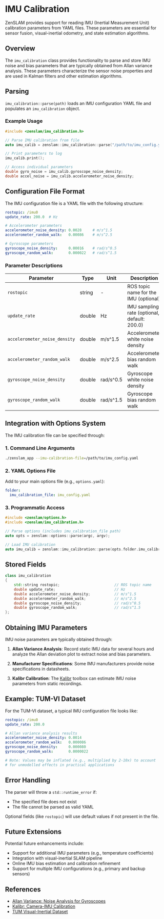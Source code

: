 # IMU Calibration

ZenSLAM provides support for reading IMU (Inertial Measurement Unit) calibration parameters from YAML files. These parameters are essential for sensor fusion, visual-inertial odometry, and state estimation algorithms.

## Overview

The `imu_calibration` class provides functionality to parse and store IMU noise and bias parameters that are typically obtained from Allan variance analysis. These parameters characterize the sensor noise properties and are used in Kalman filters and other estimation algorithms.

## Parsing

`imu_calibration::parse(path)` loads an IMU configuration YAML file and populates an `imu_calibration` object.

### Example Usage

```cpp
#include <zenslam/imu_calibration.h>

// Parse IMU calibration from file
auto imu_calib = zenslam::imu_calibration::parse("/path/to/imu_config.yaml");

// Print parameters to log
imu_calib.print();

// Access individual parameters
double gyro_noise = imu_calib.gyroscope_noise_density;
double accel_noise = imu_calib.accelerometer_noise_density;
```

## Configuration File Format

The IMU configuration file is a YAML file with the following structure:

```yaml
rostopic: /imu0
update_rate: 200.0  # Hz

# Accelerometer parameters
accelerometer_noise_density: 0.0028     # m/s^1.5
accelerometer_random_walk:   0.00086    # m/s^2.5

# Gyroscope parameters
gyroscope_noise_density:     0.00016    # rad/s^0.5
gyroscope_random_walk:       0.000022   # rad/s^1.5
```

### Parameter Descriptions

| Parameter | Type | Unit | Description |
|-----------|------|------|-------------|
| `rostopic` | string | - | ROS topic name for the IMU (optional) |
| `update_rate` | double | Hz | IMU sampling rate (optional, default: 200.0) |
| `accelerometer_noise_density` | double | m/s^1.5 | Accelerometer white noise density |
| `accelerometer_random_walk` | double | m/s^2.5 | Accelerometer bias random walk |
| `gyroscope_noise_density` | double | rad/s^0.5 | Gyroscope white noise density |
| `gyroscope_random_walk` | double | rad/s^1.5 | Gyroscope bias random walk |

## Integration with Options System

The IMU calibration file can be specified through:

### 1. Command Line Arguments

```bash
./zenslam_app --imu-calibration-file=/path/to/imu_config.yaml
```

### 2. YAML Options File

Add to your main options file (e.g., `options.yaml`):

```yaml
folder:
  imu_calibration_file: imu_config.yaml
```

### 3. Programmatic Access

```cpp
#include <zenslam/options.h>
#include <zenslam/imu_calibration.h>

// Parse options (includes imu_calibration_file path)
auto opts = zenslam::options::parse(argc, argv);

// Load IMU calibration
auto imu_calib = zenslam::imu_calibration::parse(opts.folder.imu_calibration_file);
```

## Stored Fields

```cpp
class imu_calibration
{
    std::string rostopic;                         // ROS topic name
    double update_rate;                           // Hz
    double accelerometer_noise_density;           // m/s^1.5
    double accelerometer_random_walk;             // m/s^2.5
    double gyroscope_noise_density;               // rad/s^0.5
    double gyroscope_random_walk;                 // rad/s^1.5
};
```

## Obtaining IMU Parameters

IMU noise parameters are typically obtained through:

1. **Allan Variance Analysis**: Record static IMU data for several hours and analyze the Allan deviation plot to extract noise and bias parameters.

2. **Manufacturer Specifications**: Some IMU manufacturers provide noise specifications in datasheets.

3. **Kalibr Calibration**: The [Kalibr](https://github.com/ethz-asl/kalibr) toolbox can estimate IMU noise parameters from static recordings.

## Example: TUM-VI Dataset

For the TUM-VI dataset, a typical IMU configuration file looks like:

```yaml
rostopic: /imu0
update_rate: 200.0

# Allan variance analysis results
accelerometer_noise_density: 0.0014
accelerometer_random_walk:   0.000086
gyroscope_noise_density:     0.000080
gyroscope_random_walk:       0.0000022

# Note: Values may be inflated (e.g., multiplied by 2-10x) to account
# for unmodelled effects in practical applications
```

## Error Handling

The parser will throw a `std::runtime_error` if:
- The specified file does not exist
- The file cannot be parsed as valid YAML

Optional fields (like `rostopic`) will use default values if not present in the file.

## Future Extensions

Potential future enhancements include:

- Support for additional IMU parameters (e.g., temperature coefficients)
- Integration with visual-inertial SLAM pipeline
- Online IMU bias estimation and calibration refinement
- Support for multiple IMU configurations (e.g., primary and backup sensors)

## References

- [Allan Variance: Noise Analysis for Gyroscopes](http://www.nxp.com/docs/en/application-note/AN5087.pdf)
- [Kalibr: Camera-IMU Calibration](https://github.com/ethz-asl/kalibr)
- [TUM Visual-Inertial Dataset](https://cvg.cit.tum.de/data/datasets/visual-inertial-dataset)
